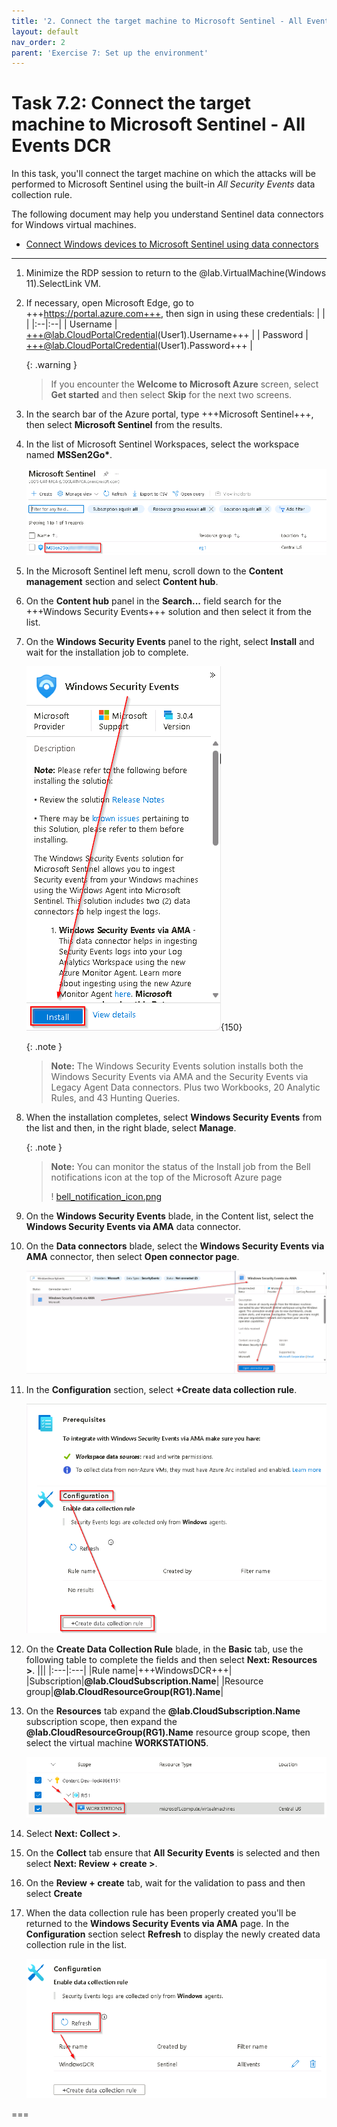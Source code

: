 ```yaml
---
title: '2. Connect the target machine to Microsoft Sentinel - All Events DCR'
layout: default
nav_order: 2
parent: 'Exercise 7: Set up the environment'
---
```


# Task 7.2: Connect the target machine to Microsoft Sentinel - All Events DCR


In this task, you'll connect the target machine on which the attacks will be performed to Microsoft Sentinel using the built-in *All Security Events* data collection rule.

The following document may help you understand Sentinel data connectors for Windows virtual machines.

- [Connect Windows devices to Microsoft Sentinel using data connectors](https://microsoftlearning.github.io/SC-200T00A-Microsoft-Security-Operations-Analyst/Instructions/Labs/LAB_AK_06_Lab1_Ex2_Connect_Windows.html)

---

1.  Minimize the RDP session to return to the @lab.VirtualMachine(Windows 11).SelectLink VM.

1.  If necessary, open Microsoft Edge, go to +++https://portal.azure.com+++, then sign in using these credentials:
    | | |
    |:--|:--|
    | Username | +++@lab.CloudPortalCredential(User1).Username+++ |
    | Password | +++@lab.CloudPortalCredential(User1).Password+++ |

    {: .warning }
    > If you encounter the **Welcome to Microsoft Azure** screen, select **Get started** and then select **Skip** for the next two screens.

1.  In the search bar of the Azure portal, type +++Microsoft Sentinel+++, then select **Microsoft Sentinel** from the results.

1.  In the list of Microsoft Sentinel Workspaces, select the workspace named **MSSen2Go\***.

    ![select_mssen2go.png](../media/select_mssen2go.png)

1.  In the Microsoft Sentinel left menu, scroll down to the **Content management** section and select **Content hub**.

1.  On the **Content hub** panel in the **Search...** field search for the +++Windows Security Events+++ solution and then select it from the list.

1.  On the **Windows Security Events** panel to the right, select **Install** and wait for the installation job to complete.

    ![windows_security_events_install.png](../media/windows_security_events_install.png){150}

    {: .note }
    > **Note:** The Windows Security Events solution installs both the Windows Security Events via AMA and the Security Events via Legacy Agent Data connectors. Plus two Workbooks, 20 Analytic Rules, and 43 Hunting Queries.

1.  When the installation completes, select **Windows Security Events** from the list and then, in the right blade, select **Manage**.

    {: .note }
    > **Note:** You can monitor the status of the Install job from the Bell notifications icon at the top of the Microsoft Azure page
    >
    >! [bell_notification_icon.png](../media/bell_notification_icon.png)

1.  On the **Windows Security Events** blade, in the Content list, select the **Windows Security Events via AMA** data connector.

1.  On the **Data connectors** blade, select the **Windows Security Events via AMA** connector, then select **Open connector page**.

    ![windows_security_events_open_connector_page.png](../media/windows_security_events_open_connector_page.png)

1.  In the **Configuration** section, select **+Create data collection rule**.

    ![windows_security_events_create_dcr.png](../media/windows_security_events_create_dcr.png)

1.  On the **Create Data Collection Rule** blade, in the **Basic** tab, use the following table to complete the fields and then select **Next: Resources >**.
    |||
    |:---|:---|
    |Rule name|+++WindowsDCR+++|
    |Subscription|**@lab.CloudSubscription.Name**|
    |Resource group|**@lab.CloudResourceGroup(RG1).Name**|

1.  On the **Resources** tab expand the **@lab.CloudSubscription.Name** subscription scope, then expand the **@lab.CloudResourceGroup(RG1).Name** resource group scope, then select the virtual machine **WORKSTATION5**.

    ![virtual_machine_scope.png](../media/virtual_machine_scope.png)

1.  Select **Next: Collect >**.

1.  On the **Collect** tab ensure that **All Security Events** is selected and then select **Next: Review + create >**.

1.  On the **Review + create** tab, wait for the validation to pass and then select **Create**

1.  When the data collection rule has been properly created you'll be returned to the **Windows Security Events via AMA** page. In the **Configuration** section select **Refresh** to display the newly created data collection rule in the list.

    ![refresh_data_collection_rule.png](../media/refresh_data_collection_rule.png)

===
